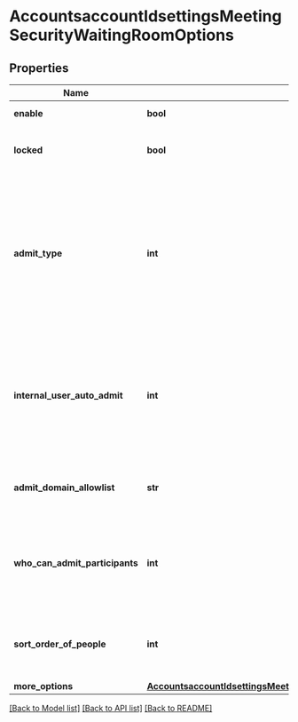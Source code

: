 # AccountsaccountIdsettingsMeetingSecurityWaitingRoomOptions

## Properties
Name | Type | Description | Notes
------------ | ------------- | ------------- | -------------
**enable** | **bool** | Whether to enable the waiting room. | [optional] 
**locked** | **bool** | Whether to enable the option to lock after selecting  &#x60;How are participants admitted from the waiting room&#x60;. | [optional] 
**admit_type** | **int** | The type of admission for participants from the waiting room.  * &#x60;1&#x60; - Everyone is automatically admitted.  * &#x60;2&#x60; - Participants are manually admitted.  * &#x60;3&#x60; - External users are manually admitted. Internal users are automatically admitted10 minutes before start time.  * &#x60;4&#x60; - External users and users without approved domains are manually admitted. Internal users are automatically admitted. | [optional] 
**internal_user_auto_admit** | **int** | If the &#x60;admit_type&#x60; in (&#x60;1&#x60;,&#x60;3&#x60;,&#x60;4&#x60;), the time when the internal user can join a meeting before the host.  * &#x60;1&#x60; - when the host joins.  * &#x60;2&#x60; - anytime.  * &#x60;3&#x60; - 5 minutes before start time.  * &#x60;4&#x60; - 10 minutes before start time.   * &#x60;5&#x60; - 15 minutes before start time.   If the &#x60;admit_type&#x60; equal &#x60;1&#x60;, this field value can not be &#x60;2&#x60;.  | [optional] 
**admit_domain_allowlist** | **str** | If the &#x60;admit_type&#x60; field is &#x60;4&#x60;, a comma-separated list of the domains that can bypass the waiting room (&#x60;example.com,example2.com&#x60;). | [optional] 
**who_can_admit_participants** | **int** | The type of who can admit participants from the waiting room.  * &#x60;0&#x60; - Host and co-hosts only.  * &#x60;1&#x60; - Host, co-hosts, and anyone who bypassed the waiting room (only if host and co-hosts are not present). | [optional] 
**sort_order_of_people** | **int** | The type of sort order of people in the waiting room in the participants panel.  * &#x60;0&#x60; - Join order.  * &#x60;1&#x60; - Alphabetical.   This feature is only available with version 5.10.3 or later. | [optional] 
**more_options** | [**AccountsaccountIdsettingsMeetingSecurityWaitingRoomOptionsMoreOptions**](AccountsaccountIdsettingsMeetingSecurityWaitingRoomOptionsMoreOptions.md) |  | [optional] 

[[Back to Model list]](../README.md#documentation-for-models) [[Back to API list]](../README.md#documentation-for-api-endpoints) [[Back to README]](../README.md)


